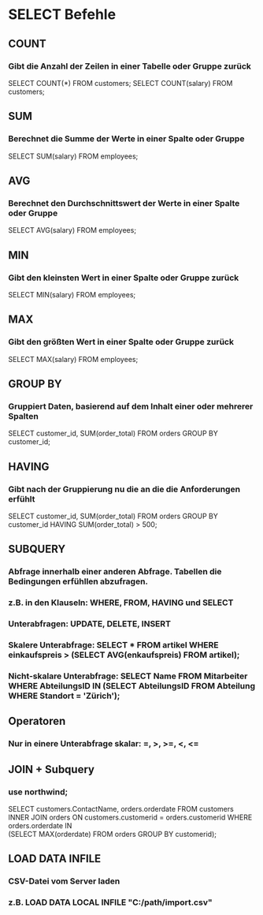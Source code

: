 # SELECT Befehle 
## COUNT
### Gibt die Anzahl der Zeilen in einer Tabelle oder Gruppe zurück
SELECT COUNT(*) FROM customers;
SELECT COUNT(salary) FROM customers;
## SUM
### Berechnet die Summe der Werte in einer Spalte oder Gruppe
SELECT SUM(salary) FROM employees;
## AVG
### Berechnet den Durchschnittswert der Werte in einer Spalte oder Gruppe
SELECT AVG(salary) FROM employees;
## MIN
### Gibt den kleinsten Wert in einer Spalte oder Gruppe zurück
SELECT MIN(salary) FROM employees;
## MAX
### Gibt den größten Wert in einer Spalte oder Gruppe zurück
SELECT MAX(salary) FROM employees;
## GROUP BY
### Gruppiert Daten, basierend auf dem Inhalt einer oder mehrerer Spalten
SELECT customer_id, SUM(order_total) FROM orders GROUP BY customer_id;
## HAVING
### Gibt nach der Gruppierung nu die an die die Anforderungen erfühlt
SELECT customer_id, SUM(order_total) FROM orders GROUP BY customer_id HAVING SUM(order_total) > 500;

## SUBQUERY
### Abfrage innerhalb einer anderen Abfrage. Tabellen die Bedingungen erfühllen abzufragen. 
### z.B. in den Klauseln: WHERE, FROM, HAVING und SELECT
### Unterabfragen: UPDATE, DELETE, INSERT
### Skalere Unterabfrage: SELECT * FROM artikel WHERE einkaufspreis > (SELECT AVG(enkaufspreis) FROM artikel); 
### Nicht-skalare Unterabfrage: SELECT Name FROM Mitarbeiter WHERE AbteilungsID IN (SELECT AbteilungsID FROM Abteilung WHERE Standort = 'Zürich');

## Operatoren 
### Nur in einere Unterabfrage skalar: =, >, >=, <, <=

## JOIN + Subquery
### use northwind;
SELECT customers.ContactName, orders.orderdate FROM customers
INNER JOIN orders ON customers.customerid = orders.customerid
WHERE orders.orderdate IN           
(SELECT MAX(orderdate) FROM orders 
GROUP BY customerid);

## LOAD DATA INFILE
### CSV-Datei vom Server laden 
### z.B. LOAD DATA LOCAL INFILE "C:/path/import.csv"
